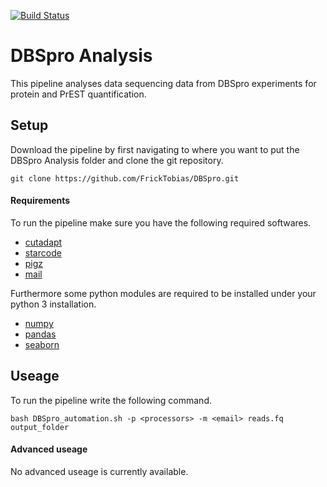 [![Build Status](https://travis-ci.org/FrickTobias/DBSpro.svg?branch=master)](https://travis-ci.org/FrickTobias/DBSpro)

# DBSpro Analysis

This pipeline analyses data sequencing data from DBSpro experiments for protein and PrEST quantification.

## Setup

Download the pipeline by first navigating to where you want to put the DBSpro Analysis folder and clone the git repository.

```
git clone https://github.com/FrickTobias/DBSpro.git
```
#### Requirements

To run the pipeline make sure you have the following required softwares.

- [cutadapt]()
- [starcode]()
- [pigz]()
- [mail]()

Furthermore some python modules are required to be installed under your python 3 installation.

- [numpy]()
- [pandas]()
- [seaborn]()

## Useage

To run the pipeline write the following command.

```
bash DBSpro_automation.sh -p <processors> -m <email> reads.fq output_folder
```

#### Advanced useage

No advanced useage is currently available. 
